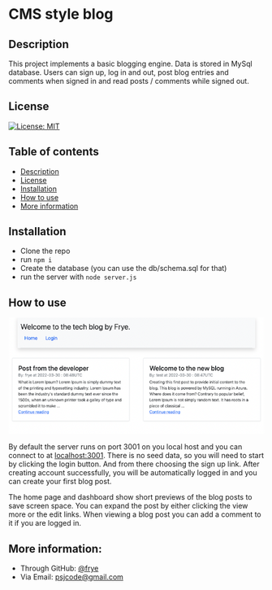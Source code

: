 # CMS style blog

## Description
This project implements a basic blogging engine. Data is stored in MySql database. Users can sign up, log in and out, post blog entries and comments when signed in and read posts / comments while signed out.

## License
[![License: MIT](https://img.shields.io/badge/License-MIT-yellow.svg)](https://opensource.org/licenses/MIT)

## Table of contents
- [Description](#description)
- [License](#license)
- [Installation](#installation)
- [How to use](#how-to-use)
- [More information](#more-information)

## Installation
- Clone the repo
- run ```npm i```
- Create the database (you can use the db/schema.sql for that)
- run the server with ```node server.js```

## How to use
![Tech blog screenshot](./images/screenshot.png)

By default the server runs on port 3001 on you local host and you can connect to at [localhost:3001](https://localhost:3001). There is no seed data, so you will need to start by clicking the login button. And from there choosing the sign up link. After creating account successfully, you will be automatically logged in and you can create your first blog post. 

The home page and dashboard show short previews of the blog posts to save screen space. You can expand the post by either clicking the view more or the edit links. When viewing a blog post you can add a comment to it if you are logged in.

## More information:
- Through GitHub: [@frye](https://github.com/frye)
- Via Email: psjcode@gmail.com